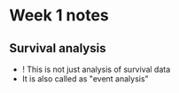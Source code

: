 # Week 1 notes

## Survival analysis
- ! This is not just analysis of survival data
- It is also called as "event analysis"
